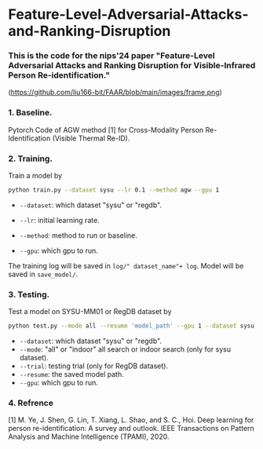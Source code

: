 # Feature-Level-Adversarial-Attacks-and-Ranking-Disruption
### This is the code for the nips'24 paper "Feature-Level Adversarial Attacks and Ranking Disruption for Visible-Infrared Person Re-identification." 

(https://github.com/liu166-bit/FAAR/blob/main/images/frame.png)

### 1. Baseline.

Pytorch Code of AGW method [1] for Cross-Modality Person Re-Identification (Visible Thermal Re-ID).

### 2. Training.
  Train a model by
  ```bash
python train.py --dataset sysu --lr 0.1 --method agw --gpu 1
  ```

  - `--dataset`: which dataset "sysu" or "regdb".

  - `--lr`: initial learning rate.
  
  -  `--method`: method to run or baseline.
  
  - `--gpu`:  which gpu to run.

The training log will be saved in `log/" dataset_name"+ log`. Model will be saved in `save_model/`.

### 3. Testing.

Test a model on SYSU-MM01 or RegDB dataset by 
  ```bash
python test.py --mode all --resume 'model_path' --gpu 1 --dataset sysu
  ```
  - `--dataset`: which dataset "sysu" or "regdb".
  - `--mode`: "all" or "indoor" all search or indoor search (only for sysu dataset).
  - `--trial`: testing trial (only for RegDB dataset).
  - `--resume`: the saved model path.
  - `--gpu`:  which gpu to run.

### 4. Refrence

[1] M. Ye, J. Shen, G. Lin, T. Xiang, L. Shao, and S. C., Hoi.  Deep learning for person re-identification: A survey and outlook. IEEE Transactions on Pattern Analysis and Machine Intelligence (TPAMI), 2020.




